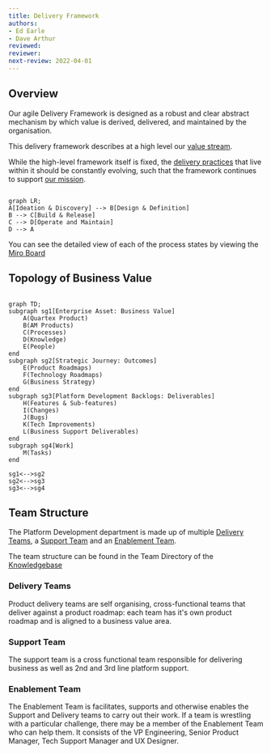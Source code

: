 ```yaml
---
title: Delivery Framework
authors: 
- Ed Earle
- Dave Arthur
reviewed: 
reviewer:
next-review: 2022-04-01
---
```


## Overview

Our agile Delivery Framework is designed as a robust and clear abstract mechanism by which value is derived, delivered, and maintained by the organisation.

This delivery framework describes at a high level our [value stream](../Ways-of-Working/Flow/#value-stream-mapping).

While the high-level framework itself is fixed, the [delivery practices](../Delivery-Practices/) that live within it should be constantly evolving, such that the framework continues to support [our mission](#our-mission).

```mermaid

graph LR;
A[Ideation & Discovery] --> B[Design & Definition]
B --> C[Build & Release]
C --> D[Operate and Maintain]
D --> A

```

You can see the detailed view of each of the process states by viewing the [Miro Board](https://miro.com/app/board/o9J_lKgSRGw=/?moveToWidget=3074457357376042791&cot=14)

## Topology of Business Value

```mermaid

graph TD;
subgraph sg1[Enterprise Asset: Business Value]
    A(Quartex Product)    
    B(AM Products)
    C(Processes)
    D(Knowledge)
    E(People)    
end
subgraph sg2[Strategic Journey: Outcomes]
    E(Product Roadmaps)
    F(Technology Roadmaps)
    G(Business Strategy)
end
subgraph sg3[Platform Development Backlogs: Deliverables]
    H(Features & Sub-features)
    I(Changes)
    J(Bugs)
    K(Tech Improvements)
    L(Business Support Deliverables)
end
subgraph sg4[Work]
    M(Tasks)
end
 
sg1<-->sg2
sg2<-->sg3
sg3<-->sg4

```

## Team Structure

The Platform Development department is made up of multiple [Delivery Teams](#delivery-teams), a [Support Team](#support-team) and an [Enablement Team](#enablement-team).

The team structure can be found in the Team Directory of the [Knowledgebase](<https://playbook.platformdev.amdigital.co.uk/directories/team>)

### Delivery Teams

Product delivery teams are self organising, cross-functional teams that deliver against a product roadmap: each team has it's own product roadmap and is aligned to a business value area.

### Support Team

The support team is a cross functional team responsible for delivering business as well as 2nd and 3rd line platform support.

### Enablement Team

The Enablement Team is facilitates, supports and otherwise enables the Support and Delivery teams to carry out their work. If a team is wrestling with a particular challenge, there may be a member of the Enablement Team who can help them. It consists of the VP Engineering, Senior Product Manager, Tech Support Manager and UX Designer.
